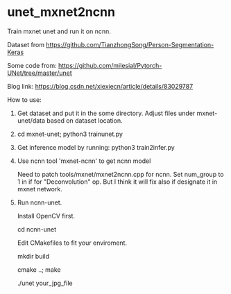 # unet_mxnet2ncnn 

Train mxnet unet and run it on ncnn.

Dataset from https://github.com/TianzhongSong/Person-Segmentation-Keras

Some code from: https://github.com/milesial/Pytorch-UNet/tree/master/unet

Blog link: https://blog.csdn.net/xiexiecn/article/details/83029787

How to use:

1. Get dataset and put it in the some directory. Adjust files under mxnet-unet/data based on dataset location.

2. cd mxnet-unet; python3 trainunet.py

3. Get inference model by running: python3 train2infer.py

4. Use ncnn tool 'mxnet-ncnn' to get ncnn model

   Need to patch tools/mxnet/mxnet2ncnn.cpp for ncnn. Set num_group to 1 in if for "Deconvolution" op. But I think it will fix also if designate it in mxnet network.

5. Run ncnn-unet.

   Install OpenCV first.

   cd ncnn-unet

   Edit CMakefiles to fit your enviroment.

   mkdir build

   cmake ..; make

   ./unet your_jpg_file

